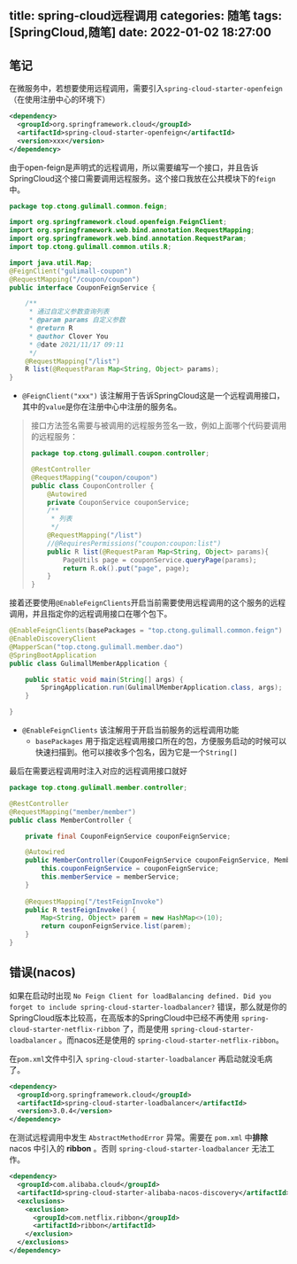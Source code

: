 title: spring-cloud远程调用
categories: 随笔
tags: [SpringCloud,随笔]
date: 2022-01-02 18:27:00
---
## 笔记

在微服务中，若想要使用远程调用，需要引入`spring-cloud-starter-openfeign`（在使用注册中心的环境下）

```xml
<dependency>
  <groupId>org.springframework.cloud</groupId>
  <artifactId>spring-cloud-starter-openfeign</artifactId>
  <version>xxx</version>
</dependency>
```

由于open-feign是声明式的远程调用，所以需要编写一个接口，并且告诉SpringCloud这个接口需要调用远程服务。这个接口我放在公共模块下的`feign`中。

```java
package top.ctong.gulimall.common.feign;

import org.springframework.cloud.openfeign.FeignClient;
import org.springframework.web.bind.annotation.RequestMapping;
import org.springframework.web.bind.annotation.RequestParam;
import top.ctong.gulimall.common.utils.R;

import java.util.Map;
@FeignClient("gulimall-coupon")
@RequestMapping("/coupon/coupon")
public interface CouponFeignService {

    /**
     * 通过自定义参数查询列表
     * @param params 自定义参数
     * @return R
     * @author Clover You
     * @date 2021/11/17 09:11
     */
    @RequestMapping("/list")
    R list(@RequestParam Map<String, Object> params);
}

```

- `@FeignClient("xxx")` 该注解用于告诉SpringCloud这是一个远程调用接口，其中的`value`是你在注册中心中注册的服务名。

> 接口方法签名需要与被调用的远程服务签名一致，例如上面哪个代码要调用的远程服务：
>
> ```java
> package top.ctong.gulimall.coupon.controller;
> 
> @RestController
> @RequestMapping("coupon/coupon")
> public class CouponController {
>     @Autowired
>     private CouponService couponService;
>     /**
>      * 列表
>      */
>     @RequestMapping("/list")
>     //@RequiresPermissions("coupon:coupon:list")
>     public R list(@RequestParam Map<String, Object> params){
>         PageUtils page = couponService.queryPage(params);
>         return R.ok().put("page", page);
>     }
> }
> 
> ```
>
> 

接着还要使用`@EnableFeignClients`开启当前需要使用远程调用的这个服务的远程调用，并且指定你的远程调用接口在哪个包下。

```java
@EnableFeignClients(basePackages = "top.ctong.gulimall.common.feign")
@EnableDiscoveryClient
@MapperScan("top.ctong.gulimall.member.dao")
@SpringBootApplication
public class GulimallMemberApplication {

    public static void main(String[] args) {
        SpringApplication.run(GulimallMemberApplication.class, args);
    }

}
```

- `@EnableFeignClients` 该注解用于开启当前服务的远程调用功能
  - `basePackages` 用于指定远程调用接口所在的包，方便服务启动的时候可以快速扫描到。他可以接收多个包名，因为它是一个`String[]`



最后在需要远程调用时注入对应的远程调用接口就好

```java
package top.ctong.gulimall.member.controller;

@RestController
@RequestMapping("member/member")
public class MemberController {

    private final CouponFeignService couponFeignService;

    @Autowired
    public MemberController(CouponFeignService couponFeignService, MemberService memberService) {
        this.couponFeignService = couponFeignService;
        this.memberService = memberService;
    }
  
    @RequestMapping("/testFeignInvoke")
    public R testFeignInvoke() {
        Map<String, Object> parem = new HashMap<>(10);
        return couponFeignService.list(parem);
    }
}

```

## 错误(nacos)

如果在启动时出现 `No Feign Client for loadBalancing defined. Did you forget to include spring-cloud-starter-loadbalancer?` 错误，那么就是你的SpringCloud版本比较高，在高版本的SpringCloud中已经不再使用 `spring-cloud-starter-netflix-ribbon` 了，而是使用 `spring-cloud-starter-loadbalancer` 。而nacos还是使用的 `spring-cloud-starter-netflix-ribbon`。

在`pom.xml`文件中引入 `spring-cloud-starter-loadbalancer` 再启动就没毛病了。

```xml
<dependency>
  <groupId>org.springframework.cloud</groupId>
  <artifactId>spring-cloud-starter-loadbalancer</artifactId>
  <version>3.0.4</version>
</dependency>
```

在测试远程调用中发生 `AbstractMethodError` 异常。需要在 `pom.xml` 中**排除** nacos 中引入的 **ribbon** 。否则 `spring-cloud-starter-loadbalancer` 无法工作。

```xml
<dependency>
  <groupId>com.alibaba.cloud</groupId>
  <artifactId>spring-cloud-starter-alibaba-nacos-discovery</artifactId>
  <exclusions>
    <exclusion>
      <groupId>com.netflix.ribbon</groupId>
      <artifactId>ribbon</artifactId>
    </exclusion>
  </exclusions>
</dependency>
```




